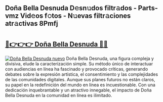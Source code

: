 ## Doña Bella Desnuda D𝚎sn𝚞dos filtr𝚊dos - Parts-vmz Vid𝚎os f𝚘tos - N𝚞evas filtr𝚊ciones atr𝚊ctivas 8Pmfj

# <h2><a href="http://mb5tae.tromn.icu/?c=Do%c3%b1a+Bella+Desnuda">🔗👉👉👉 Doña Bella Desnuda 🔗🔗</a></h2>

[![Doña Bella Desnuda nuevo](https://i.imgur.com/pEAQMta.gif)](http://mb5tae.tromn.icu/?c=Do%c3%b1a+Bella+Desnuda)
Doña Bella Desnuda, una figura compleja y divisiva, elude la caracterización simple. Su método único de interactuar con audiencias en línea ha fascinado y provocado críticas, generando debates sobre la expresión artística, el consentimiento y las complejidades de las comunidades digitales. Aunque sus planes futuros no están claros, su papel en la redefinición del mundo en línea es incuestionable. Con una dedicación inquebrantable y un atractivo innegable, el impacto de Doña Bella Desnuda en la comunidad en línea es ilimitado.
